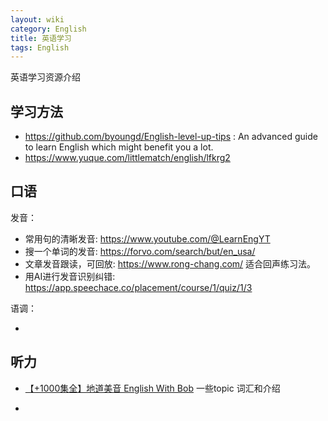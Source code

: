 ```yaml
---
layout: wiki
category: English
title: 英语学习
tags: English
---
```


英语学习资源介绍



## 学习方法

- https://github.com/byoungd/English-level-up-tips : An advanced guide to learn English which might benefit you a lot.
- https://www.yuque.com/littlematch/english/lfkrg2

## 口语

发音：

- 常用句的清晰发音: https://www.youtube.com/@LearnEngYT
- 搜一个单词的发音: https://forvo.com/search/but/en_usa/
- 文章发音跟读，可回放: https://www.rong-chang.com/  适合回声练习法。
- 用AI进行发音识别纠错: https://app.speechace.co/placement/course/1/quiz/1/3

语调：

- 

## 听力

- [【+1000集全】地道美音 English With Bob](https://www.bilibili.com/video/BV1bE411k78N?p=11&vd_source=9d3646ab1738010f91f766880db9c1c6)  一些topic 词汇和介绍

- 